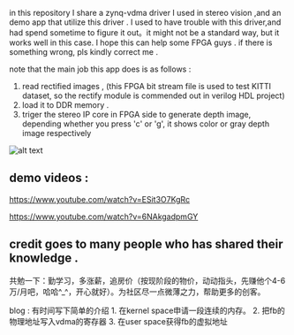 in this repository I share a zynq-vdma driver I used in stereo vision ,and an demo app that utilize this driver . 
I used to have trouble with this driver,and had spend sometime to figure it out。it might not be a standard way, but it works well in this case.
I hope this can help some FPGA guys . if there is something wrong, pls kindly correct me .

note that the main job this app does is as follows : 
1. read rectified images , (this FPGA bit stream file is used to test KITTI dataset, so the rectify module is commended out in verilog HDL project)
2. load it to DDR memory .
3. triger the stereo IP core in FPGA side to generate depth image, depending whether you press 'c' or 'g', it shows color or gray depth image respectively

![alt text](https://raw.githubusercontent.com/brianwchh/zynq-VDMA-driver-StereoVisionApp/master/ipblock/ipblock.png)


## demo videos : 

https://www.youtube.com/watch?v=ESit3O7KgRc

https://www.youtube.com/watch?v=6NAkgadpmGY


## credit goes to many people who has shared their knowledge . 
共勉一下：勤学习，多涨薪，追房价（按现阶段的物价，动动指头，先赚他个4-6万/月吧，哈哈^_^，开心就好）。为社区尽一点微薄之力，帮助更多的创客。


blog : 有时间写下简单的介绍
	1. 在kernel space申请一段连续的内存。
	2. 把fb的物理地址写入vdma的寄存器
	3. 在user space获得fb的虚拟地址
